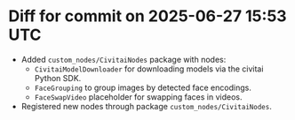 # Diff for commit on 2025-06-27 15:53 UTC

- Added `custom_nodes/CivitaiNodes` package with nodes:
  - `CivitaiModelDownloader` for downloading models via the civitai Python SDK.
  - `FaceGrouping` to group images by detected face encodings.
  - `FaceSwapVideo` placeholder for swapping faces in videos.
- Registered new nodes through package `custom_nodes/CivitaiNodes`.
